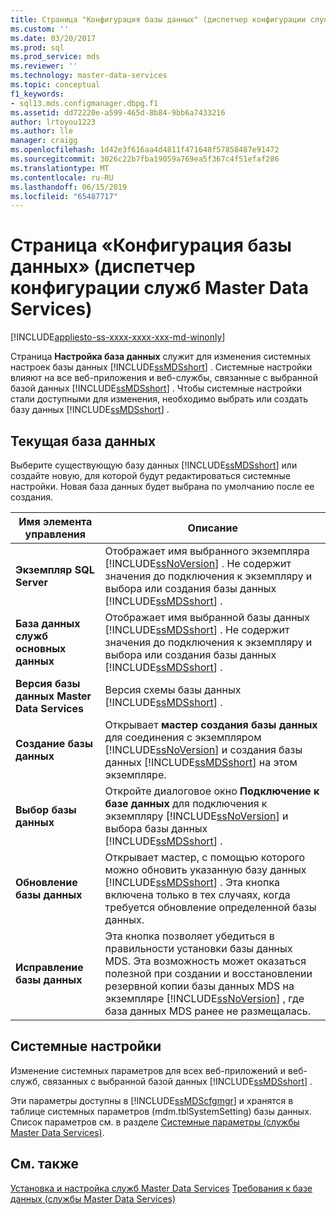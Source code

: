 ```yaml
---
title: Страница "Конфигурация базы данных" (диспетчер конфигурации служб Master Data Services) | Документы Майкрософт
ms.custom: ''
ms.date: 03/20/2017
ms.prod: sql
ms.prod_service: mds
ms.reviewer: ''
ms.technology: master-data-services
ms.topic: conceptual
f1_keywords:
- sql13.mds.configmanager.dbpg.f1
ms.assetid: dd72220e-a599-465d-8b84-9bb6a7433216
author: lrtoyou1223
ms.author: lle
manager: craigg
ms.openlocfilehash: 1d42e3f616aa4d4811f471648f57858487e91472
ms.sourcegitcommit: 3026c22b7fba19059a769ea5f367c4f51efaf286
ms.translationtype: MT
ms.contentlocale: ru-RU
ms.lasthandoff: 06/15/2019
ms.locfileid: "65487717"
---
```

# <a name="database-configuration-page-master-data-services-configuration-manager"></a>Страница «Конфигурация базы данных» (диспетчер конфигурации служб Master Data Services)

[!INCLUDE[appliesto-ss-xxxx-xxxx-xxx-md-winonly](../includes/appliesto-ss-xxxx-xxxx-xxx-md-winonly.md)]

  Страница **Настройка база данных** служит для изменения системных настроек базы данных [!INCLUDE[ssMDSshort](../includes/ssmdsshort-md.md)] . Системные настройки влияют на все веб-приложения и веб-службы, связанные с выбранной базой данных [!INCLUDE[ssMDSshort](../includes/ssmdsshort-md.md)] . Чтобы системные настройки стали доступными для изменения, необходимо выбрать или создать базу данных [!INCLUDE[ssMDSshort](../includes/ssmdsshort-md.md)] .  
  
## <a name="current-database"></a>Текущая база данных  
 Выберите существующую базу данных [!INCLUDE[ssMDSshort](../includes/ssmdsshort-md.md)] или создайте новую, для которой будут редактироваться системные настройки. Новая база данных будет выбрана по умолчанию после ее создания.  
  
|Имя элемента управления|Описание|  
|------------------|-----------------|  
|**Экземпляр SQL Server**|Отображает имя выбранного экземпляра [!INCLUDE[ssNoVersion](../includes/ssnoversion-md.md)] . Не содержит значения до подключения к экземпляру и выбора или создания базы данных [!INCLUDE[ssMDSshort](../includes/ssmdsshort-md.md)] .|  
|**База данных служб основных данных**|Отображает имя выбранной базы данных [!INCLUDE[ssMDSshort](../includes/ssmdsshort-md.md)] . Не содержит значения до подключения к экземпляру и выбора или создания базы данных [!INCLUDE[ssMDSshort](../includes/ssmdsshort-md.md)] .|  
|**Версия базы данных Master Data Services**|Версия схемы базы данных [!INCLUDE[ssMDSshort](../includes/ssmdsshort-md.md)] .|  
|**Создание базы данных**|Открывает **мастер создания базы данных** для соединения с экземпляром [!INCLUDE[ssNoVersion](../includes/ssnoversion-md.md)] и создания базы данных [!INCLUDE[ssMDSshort](../includes/ssmdsshort-md.md)] на этом экземпляре.|  
|**Выбор базы данных**|Откройте диалоговое окно **Подключение к базе данных** для подключения к экземпляру [!INCLUDE[ssNoVersion](../includes/ssnoversion-md.md)] и выбора базы данных [!INCLUDE[ssMDSshort](../includes/ssmdsshort-md.md)] .|  
|**Обновление базы данных**|Открывает мастер, с помощью которого можно обновить указанную базу данных [!INCLUDE[ssMDSshort](../includes/ssmdsshort-md.md)] . Эта кнопка включена только в тех случаях, когда требуется обновление определенной базы данных.|  
|**Исправление базы данных**|Эта кнопка позволяет убедиться в правильности установки базы данных MDS. Эта возможность может оказаться полезной при создании и восстановлении резервной копии базы данных MDS на экземпляре [!INCLUDE[ssNoVersion](../includes/ssnoversion-md.md)] , где база данных MDS ранее не размещалась.|  
  
## <a name="system-settings"></a>Системные настройки  
 Изменение системных параметров для всех веб-приложений и веб-служб, связанных с выбранной базой данных [!INCLUDE[ssMDSshort](../includes/ssmdsshort-md.md)] .  
  
 Эти параметры доступны в [!INCLUDE[ssMDScfgmgr](../includes/ssmdscfgmgr-md.md)] и хранятся в таблице системных параметров (mdm.tblSystemSetting) базы данных. Список параметров см. в разделе [Системные параметры (службы Master Data Services)](../master-data-services/system-settings-master-data-services.md).  
  
## <a name="see-also"></a>См. также  
[Установка и настройка служб Master Data Services](../master-data-services/master-data-services-installation-and-configuration.md) [Требования к базе данных (службы Master Data Services)](../master-data-services/install-windows/database-requirements-master-data-services.md)  
  
  
